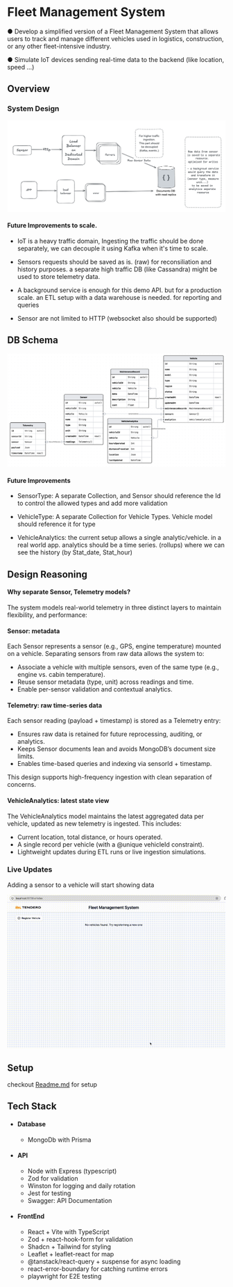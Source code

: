 # Fleet Management System

● Develop a simplified version of a Fleet Management System that allows users to track and
manage different vehicles used in logistics, construction, or any other fleet-intensive industry.

● Simulate IoT devices sending real-time data to the backend (like location, speed ...)

## Overview

### System Design

![Fleet Management System - Design](./system_design.png)

#### Future Improvements to scale.

- IoT is a heavy traffic domain, Ingesting the traffic should be done separately, we can decouple it using Kafka when it's time to scale.

- Sensors requests should be saved as is. (raw) for reconsiliation and history purposes. a separate high traffic DB (like Cassandra) might be used to store telemetry data.

- A background service is enough for this demo API. but for a production scale. an ETL setup with a data warehouse is needed. for reporting and queries
- Sensor are not limited to HTTP (websocket also should be supported)

## DB Schema

![Database](./db_diagram.png)

#### Future Improvements

- SensorType: A separate Collection, and Sensor should reference the Id to control the allowed types and add more validation

- VehicleType: A separate Collection for Vehicle Types. Vehicle model should reference it for type

- VehicleAnalytics: the current setup allows a single analytic/vehicle. in a real world app. analytics should be a time series. (rollups) where we can see the history (by Stat_date, Stat_hour)

## Design Reasoning

#### Why separate Sensor, Telemetry models?

The system models real-world telemetry in three distinct layers to maintain flexibility, and performance:

#### Sensor: metadata

Each Sensor represents a sensor (e.g., GPS, engine temperature) mounted on a vehicle. Separating sensors from raw data allows the system to:

- Associate a vehicle with multiple sensors, even of the same type (e.g., engine vs. cabin temperature).
- Reuse sensor metadata (type, unit) across readings and time.
- Enable per-sensor validation and contextual analytics.

#### Telemetry: raw time-series data

Each sensor reading (payload + timestamp) is stored as a Telemetry entry:

- Ensures raw data is retained for future reprocessing, auditing, or analytics.
- Keeps Sensor documents lean and avoids MongoDB’s document size limits.
- Enables time-based queries and indexing via sensorId + timestamp.

This design supports high-frequency ingestion with clean separation of concerns.

#### VehicleAnalytics: latest state view

The VehicleAnalytics model maintains the latest aggregated data per vehicle, updated as new telemetry is ingested. This includes:

- Current location, total distance, or hours operated.
- A single record per vehicle (with a @unique vehicleId constraint).
- Lightweight updates during ETL runs or live ingestion simulations.

### Live Updates

Adding a sensor to a vehicle will start showing data

![adding_a_sensor](./output.gif)

## Setup

checkout [Readme.md](./FMS_API/readme.md) for setup

## Tech Stack

- #### Database
  - MongoDb with Prisma
- #### API
  - Node with Express (typescript)
  - Zod for validation
  - Winston for logging and daily rotation
  - Jest for testing
  - Swagger: API Documentation
- #### FrontEnd
  - React + Vite with TypeScript
  - Zod + react-hook-form for validation
  - Shadcn + Tailwind for styling
  - Leaflet + leaflet-react for map
  - @tanstack/react-query + suspense for async loading
  - react-error-boundary for catching runtime errors
  - playwright for E2E testing
